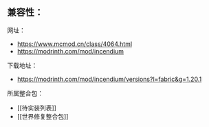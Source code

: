 兼容性：
- 

网址：
- https://www.mcmod.cn/class/4064.html
- https://modrinth.com/mod/incendium

下载地址：
- https://modrinth.com/mod/incendium/versions?l=fabric&g=1.20.1

所属整合包：
- [[待实装列表]]
- [[世界修复整合包]]